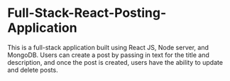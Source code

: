 # Full-Stack-React-Posting-Application
This is a full-stack application built using React JS, Node server, and MongoDB. Users can create a post by passing in text for the title and description, and once the post is created, users have the ability to update and delete posts. 
